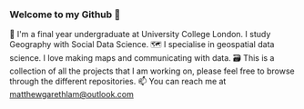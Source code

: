 ### Welcome to my Github 👋
🌱 I'm a final year undergraduate at University College London. I study Geography with Social Data Science. 
🗺 I specialise in geospatial data science. I love making maps and communicating with data.
🗃 This is a collection of all the projects that I am working on, please feel free to browse through the different repositories. 
📫 You can reach me at matthewgarethlam@outlook.com 



<!--
**matthewgarethlam/matthewgarethlam** is a ✨ _special_ ✨ repository because its `README.md` (this file) appears on your GitHub profile.

Here are some ideas to get you started:

- 🔭 I’m currently working on ...
- 🌱 I’m currently learning ...
- 👯 I’m looking to collaborate on ...
- 🤔 I’m looking for help with ...
- 💬 Ask me about ...
- 📫 How to reach me: ...
- 😄 Pronouns: ...
- ⚡ Fun fact: ...
-->
